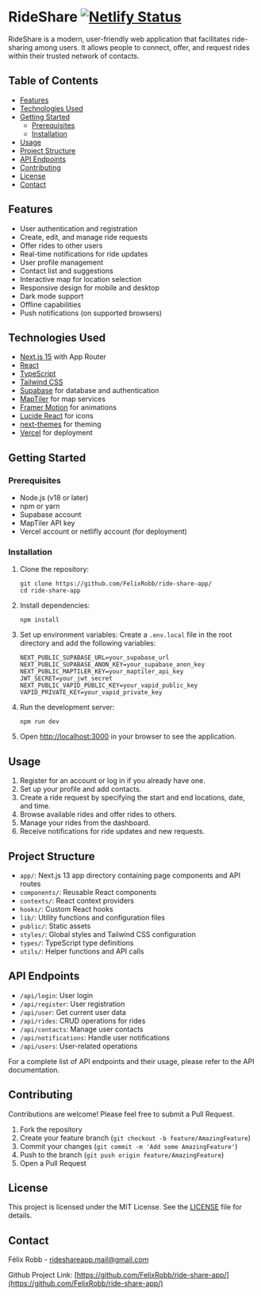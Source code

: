 # RideShare  [![Netlify Status](https://api.netlify.com/api/v1/badges/3c958cfa-2c19-4c63-9cdb-d5a09d003b81/deploy-status)](https://app.netlify.com/sites/rideshareappweb/deploys)

RideShare is a modern, user-friendly web application that facilitates ride-sharing among users. It allows people to connect, offer, and request rides within their trusted network of contacts.

## Table of Contents

- [Features](#features)
- [Technologies Used](#technologies-used)
- [Getting Started](#getting-started)
  - [Prerequisites](#prerequisites)
  - [Installation](#installation)
- [Usage](#usage)
- [Project Structure](#project-structure)
- [API Endpoints](#api-endpoints)
- [Contributing](#contributing)
- [License](#license)
- [Contact](#contact)

## Features

- User authentication and registration
- Create, edit, and manage ride requests
- Offer rides to other users
- Real-time notifications for ride updates
- User profile management
- Contact list and suggestions
- Interactive map for location selection
- Responsive design for mobile and desktop
- Dark mode support
- Offline capabilities
- Push notifications (on supported browsers)

## Technologies Used

- [Next.js 15](https://nextjs.org/) with App Router
- [React](https://reactjs.org/)
- [TypeScript](https://www.typescriptlang.org/)
- [Tailwind CSS](https://tailwindcss.com/)
- [Supabase](https://supabase.io/) for database and authentication
- [MapTiler](https://www.maptiler.com/) for map services
- [Framer Motion](https://www.framer.com/motion/) for animations
- [Lucide React](https://lucide.dev/) for icons
- [next-themes](https://github.com/pacocoursey/next-themes) for theming
- [Vercel](https://vercel.com/) for deployment

## Getting Started

### Prerequisites

- Node.js (v18 or later)
- npm or yarn
- Supabase account
- MapTiler API key
- Vercel account or netlifly account (for deployment)

### Installation

1. Clone the repository:
   ```
   git clone https://github.com/FelixRobb/ride-share-app/
   cd ride-share-app
   ```

2. Install dependencies:
   ```
   npm install
   ```

3. Set up environment variables:
   Create a `.env.local` file in the root directory and add the following variables:
   ```
   NEXT_PUBLIC_SUPABASE_URL=your_supabase_url
   NEXT_PUBLIC_SUPABASE_ANON_KEY=your_supabase_anon_key
   NEXT_PUBLIC_MAPTILER_KEY=your_maptiler_api_key
   JWT_SECRET=your_jwt_secret
   NEXT_PUBLIC_VAPID_PUBLIC_KEY=your_vapid_public_key
   VAPID_PRIVATE_KEY=your_vapid_private_key
   ```

4. Run the development server:
   ```
   npm run dev
   ```

5. Open [http://localhost:3000](http://localhost:3000) in your browser to see the application.

## Usage

1. Register for an account or log in if you already have one.
2. Set up your profile and add contacts.
3. Create a ride request by specifying the start and end locations, date, and time.
4. Browse available rides and offer rides to others.
5. Manage your rides from the dashboard.
6. Receive notifications for ride updates and new requests.

## Project Structure

- `app/`: Next.js 13 app directory containing page components and API routes
- `components/`: Reusable React components
- `contexts/`: React context providers
- `hooks/`: Custom React hooks
- `lib/`: Utility functions and configuration files
- `public/`: Static assets
- `styles/`: Global styles and Tailwind CSS configuration
- `types/`: TypeScript type definitions
- `utils/`: Helper functions and API calls

## API Endpoints

- `/api/login`: User login
- `/api/register`: User registration
- `/api/user`: Get current user data
- `/api/rides`: CRUD operations for rides
- `/api/contacts`: Manage user contacts
- `/api/notifications`: Handle user notifications
- `/api/users`: User-related operations

For a complete list of API endpoints and their usage, please refer to the API documentation.

## Contributing

Contributions are welcome! Please feel free to submit a Pull Request.

1. Fork the repository
2. Create your feature branch (`git checkout -b feature/AmazingFeature`)
3. Commit your changes (`git commit -m 'Add some AmazingFeature'`)
4. Push to the branch (`git push origin feature/AmazingFeature`)
5. Open a Pull Request

## License

This project is licensed under the MIT License. See the [LICENSE](LICENSE) file for details.

## Contact

Félix Robb - [rideshareapp.mail@gmail.com](rideshareapp.mail@gmail.com)

Github Project Link: [https://github.com/FelixRobb/ride-share-app/](https://github.com/FelixRobb/ride-share-app/)

